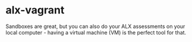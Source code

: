 # alx-vagrant
Sandboxes are great, but you can also do your ALX assessments on your local computer - having a virtual machine (VM) is the perfect tool for that.

